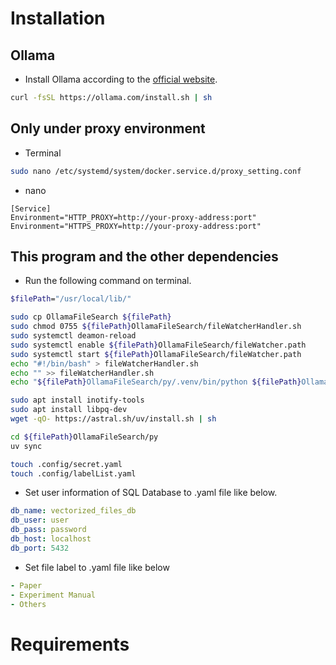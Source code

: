 # Installation

## Ollama
* Install Ollama according to the [official website](https://ollama.com/download/linux).
```bash
curl -fsSL https://ollama.com/install.sh | sh
```

## Only under proxy environment
* Terminal
```bash
sudo nano /etc/systemd/system/docker.service.d/proxy_setting.conf
```
* nano
```
[Service]
Environment="HTTP_PROXY=http://your-proxy-address:port"
Environment="HTTPS_PROXY=http://your-proxy-address:port"
```

## This program and the other dependencies

* Run the following command on terminal.
```bash
$filePath="/usr/local/lib/"

sudo cp OllamaFileSearch ${filePath}
sudo chmod 0755 ${filePath}OllamaFileSearch/fileWatcherHandler.sh
sudo systemctl deamon-reload
sudo systemctl enable ${filePath}OllamaFileSearch/fileWatcher.path
sudo systemctl start ${filePath}OllamaFileSearch/fileWatcher.path
echo "#!/bin/bash" > fileWatcherHandler.sh
echo "" >> fileWatcherHandler.sh
echo "${filePath}OllamaFileSearch/py/.venv/bin/python ${filePath}OllamaFileSearch/py/fileDetector.py" >> fileWatcherHandler.sh

sudo apt install inotify-tools
sudo apt install libpq-dev
wget -qO- https://astral.sh/uv/install.sh | sh

cd ${filePath}OllamaFileSearch/py
uv sync

touch .config/secret.yaml
touch .config/labelList.yaml
```

* Set user information of SQL Database to .yaml file like below.
```.config/secret.yaml
db_name: vectorized_files_db
db_user: user
db_pass: password
db_host: localhost
db_port: 5432
```

* Set file label to .yaml file like below
```.config/labelList.yaml
- Paper
- Experiment Manual
- Others
```

# Requirements